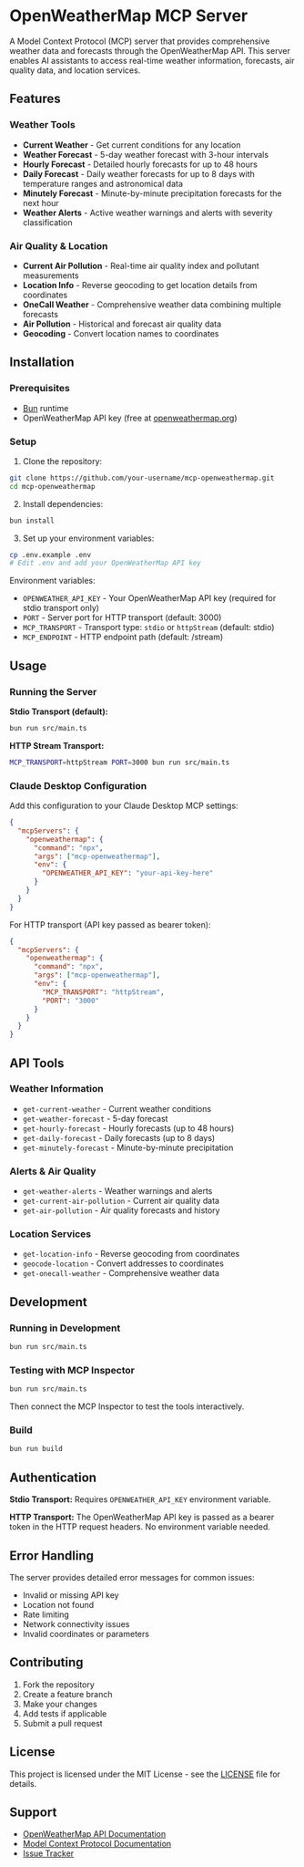 # OpenWeatherMap MCP Server

A Model Context Protocol (MCP) server that provides comprehensive weather data and forecasts through the OpenWeatherMap API. This server enables AI assistants to access real-time weather information, forecasts, air quality data, and location services.

## Features

### Weather Tools
- **Current Weather** - Get current conditions for any location
- **Weather Forecast** - 5-day weather forecast with 3-hour intervals
- **Hourly Forecast** - Detailed hourly forecasts for up to 48 hours
- **Daily Forecast** - Daily weather forecasts for up to 8 days with temperature ranges and astronomical data
- **Minutely Forecast** - Minute-by-minute precipitation forecasts for the next hour
- **Weather Alerts** - Active weather warnings and alerts with severity classification

### Air Quality & Location
- **Current Air Pollution** - Real-time air quality index and pollutant measurements
- **Location Info** - Reverse geocoding to get location details from coordinates
- **OneCall Weather** - Comprehensive weather data combining multiple forecasts
- **Air Pollution** - Historical and forecast air quality data
- **Geocoding** - Convert location names to coordinates

## Installation

### Prerequisites
- [Bun](https://bun.sh) runtime
- OpenWeatherMap API key (free at [openweathermap.org](https://openweathermap.org/api))

### Setup

1. Clone the repository:
```bash
git clone https://github.com/your-username/mcp-openweathermap.git
cd mcp-openweathermap
```

2. Install dependencies:
```bash
bun install
```

3. Set up your environment variables:
```bash
cp .env.example .env
# Edit .env and add your OpenWeatherMap API key
```

Environment variables:
- `OPENWEATHER_API_KEY` - Your OpenWeatherMap API key (required for stdio transport only)
- `PORT` - Server port for HTTP transport (default: 3000)
- `MCP_TRANSPORT` - Transport type: `stdio` or `httpStream` (default: stdio)
- `MCP_ENDPOINT` - HTTP endpoint path (default: /stream)

## Usage

### Running the Server

**Stdio Transport (default):**
```bash
bun run src/main.ts
```

**HTTP Stream Transport:**
```bash
MCP_TRANSPORT=httpStream PORT=3000 bun run src/main.ts
```

### Claude Desktop Configuration

Add this configuration to your Claude Desktop MCP settings:

```json
{
  "mcpServers": {
    "openweathermap": {
      "command": "npx",
      "args": ["mcp-openweathermap"],
      "env": {
        "OPENWEATHER_API_KEY": "your-api-key-here"
      }
    }
  }
}
```

For HTTP transport (API key passed as bearer token):
```json
{
  "mcpServers": {
    "openweathermap": {
      "command": "npx", 
      "args": ["mcp-openweathermap"],
      "env": {
        "MCP_TRANSPORT": "httpStream",
        "PORT": "3000"
      }
    }
  }
}
```

## API Tools

### Weather Information
- `get-current-weather` - Current weather conditions
- `get-weather-forecast` - 5-day forecast  
- `get-hourly-forecast` - Hourly forecasts (up to 48 hours)
- `get-daily-forecast` - Daily forecasts (up to 8 days)
- `get-minutely-forecast` - Minute-by-minute precipitation

### Alerts & Air Quality  
- `get-weather-alerts` - Weather warnings and alerts
- `get-current-air-pollution` - Current air quality data
- `get-air-pollution` - Air quality forecasts and history

### Location Services
- `get-location-info` - Reverse geocoding from coordinates
- `geocode-location` - Convert addresses to coordinates
- `get-onecall-weather` - Comprehensive weather data

## Development

### Running in Development
```bash
bun run src/main.ts
```

### Testing with MCP Inspector
```bash
bun run src/main.ts
```

Then connect the MCP Inspector to test the tools interactively.

### Build
```bash
bun run build
```

## Authentication

**Stdio Transport:** Requires `OPENWEATHER_API_KEY` environment variable.

**HTTP Transport:** The OpenWeatherMap API key is passed as a bearer token in the HTTP request headers. No environment variable needed.

## Error Handling

The server provides detailed error messages for common issues:
- Invalid or missing API key
- Location not found
- Rate limiting
- Network connectivity issues
- Invalid coordinates or parameters

## Contributing

1. Fork the repository
2. Create a feature branch
3. Make your changes
4. Add tests if applicable
5. Submit a pull request

## License

This project is licensed under the MIT License - see the [LICENSE](LICENSE) file for details.

## Support

- [OpenWeatherMap API Documentation](https://openweathermap.org/api)
- [Model Context Protocol Documentation](https://modelcontextprotocol.io)
- [Issue Tracker](https://github.com/your-username/mcp-openweathermap/issues)
